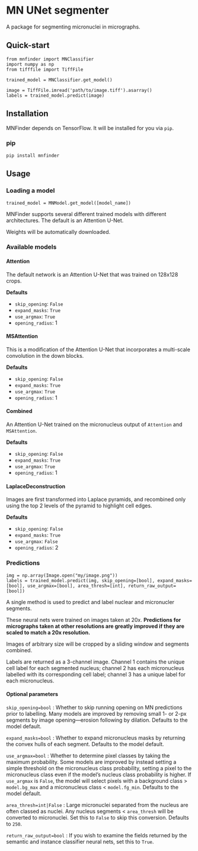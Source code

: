 # MN UNet segmenter
A package for segmenting micronuclei in micrographs.

## Quick-start
````
from mnfinder import MNClassifier
import numpy as np
from tifffile import TiffFile

trained_model = MNClassifier.get_model()

image = TiffFile.imread('path/to/image.tiff').asarray()
labels = trained_model.predict(image)
````

## Installation
MNFinder depends on TensorFlow. It will be installed for you via `pip`.

### pip
````
pip install mnfinder
````

## Usage
### Loading a model
````
trained_model = MNModel.get_model([model_name])
````

MNFinder supports several different trained models with different architectures. The default is an Attention U-Net.

Weights will be automatically downloaded.

### Available models
#### Attention
The default network is an Attention U-Net that was trained on 128x128 crops. 

**Defaults**
* `skip_opening`: `False`
* `expand_masks`: `True`
* `use_argmax`: `True`
* `opening_radius`: 1

#### MSAttention
This is a modification of the Attention U-Net that incorporates a multi-scale convolution in the down blocks.

**Defaults**
* `skip_opening`: `False`
* `expand_masks`: `True`
* `use_argmax`: `True`
* `opening_radius`: 1

#### Combined
An Attention U-Net trained on the micronucleus output of `Attention` and `MSAttention`.

**Defaults**
* `skip_opening`: `False`
* `expand_masks`: `True`
* `use_argmax`: `True`
* `opening_radius`: 1

#### LaplaceDeconstruction
Images are first transformed into Laplace pyramids, and recombined only using the top 2 levels of the pyramid to highlight cell edges.

**Defaults**
* `skip_opening`: `False`
* `expand_masks`: `True`
* `use_argmax`: `False`
* `opening_radius`: 2

### Predictions
````
img = np.array(Image.open("my/image.png"))
labels = trained_model.predict(img, skip_opening=[bool], expand_masks=[bool], use_argmax=[bool], area_thresh=[int], return_raw_output=[bool])
````
A single method is used to predict and label nuclear and micronucler segments. 

These neural nets were trained on images taken at 20x. **Predictions for micrographs taken at other resolutions are greatly improved if they are scaled to match a 20x resolution.**

Images of arbitrary size will be cropped by a sliding window and segments combined.

Labels are returned as a 3-channel image. Channel 1 contains the unique cell label for each segmented nucleus; channel 2 has each micronucleus labelled with its corresponding cell label; channel 3 has a unique label for each micronucleus. 

#### Optional parameters
`skip_opening=bool`
: Whether to skip running opening on MN predictions prior to labelling. Many models are improved by removing small 1- or 2-px segments by image opening—erosion following by dilation. Defaults to the model default.

`expand_masks=bool`
: Whether to expand micronucleus masks by returning the convex hulls of each segment. Defaults to the model default.

`use_argmax=bool`
: Whether to determine pixel classes by taking the maximum probability. Some models are improved by instead setting a simple threshold on the micronucleus class probability, setting a pixel to the micronucleus class even if the model’s nucleus class probability is higher. If `use_argmax` is `False`, the model will select pixels with a background class > `model.bg_max` and a micronucleus class < `model.fg_min`. Defaults to the model default.

`area_thresh=int|False`
: Large micronuclei separated from the nucleus are often classed as nuclei. Any nucleus segments < `area_thresh` will be converted to micronuclei. Set this to `False` to skip this conversion. Defaults to `250`.

`return_raw_output=bool`
: If you wish to examine the fields returned by the semantic and instance classifier neural nets, set this to `True`.